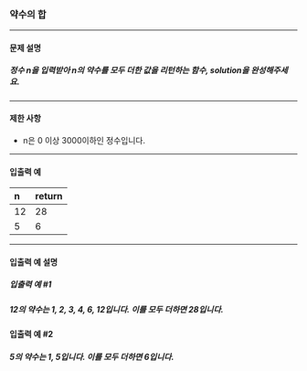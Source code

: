 ### 약수의 합

***

#### 문제 설명
##### 정수 n을 입력받아 n의 약수를 모두 더한 값을 리턴하는 함수, solution을 완성해주세요.

***

#### 제한 사항
* n은 0 이상 3000이하인 정수입니다.

***

#### 입출력 예
n	  |return|
|:--|:--
12  |28    |
5	  |6     |

***

#### 입출력 예 설명
##### 입출력 예 #1
##### 12의 약수는 1, 2, 3, 4, 6, 12입니다. 이를 모두 더하면 28입니다.

#### 입출력 예 #2
##### 5의 약수는 1, 5입니다. 이를 모두 더하면 6입니다.
